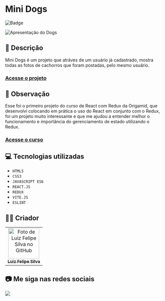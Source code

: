 # Mini Dogs
![Badge](http://img.shields.io/static/v1?label=STATUS&message=CONCLUIDO&color=GREEN&style=for-the-badge)   

<img src="https://github.com/luizfelipe9627/mini-dogs/blob/main/src/assets/img/dogs.gif" alt="Apresentação do Dogs">

## 📄 Descrição
Mini Dogs é um projeto que atráves de um usuário já cadastrado, mostra todas as fotos de cachorros que foram postadas, pelo mesmo usuário.

### <a href="https://luizfelipe9627-mini-dogs.netlify.app">Acesse o projeto</a>

## 📑 Observação
Esse foi o primeiro projeto do curso de React com Redux da Origamid, que desenvolvi colocando em prática o uso do React em conjunto com o Redux, foi um projeto muito interessante e que me ajudou a entender melhor o funcionamento e importância do gerenciamento de estado utilizando o Redux.

### <a href="https://www.origamid.com/curso/redux-com-react">Acesse o curso</a>

## 💻 Tecnologias utilizadas

- ``HTML5``
- ``CSS3``
- ``JAVASCRIPT ES6``
- ``REACT.JS``
- ``REDUX``
- ``VITE.JS``
- ``ESLINT``

## 🧑‍💻 Criador

<table>
  <tr>
    <td align="center">
      <a href="https://github.com/luizfelipe9627">
        <img src="https://github.com/luizfelipe9627.png" width="100px;" alt="Foto de Luiz Felipe Silva no GitHub"/><br>
        <sub>
          <b>Luiz Felipe Silva</b>
        </sub>
      </a>
    </td>
  </tr>
</table>

## 📷 Me siga nas redes sociais<br>

<p align="left">
  <a href="https://www.linkedin.com/in/luizfelipe9627/" target="_blank"><img src="https://img.shields.io/badge/-LinkedIn-%230077B5?style=for-the-badge&logo=linkedin&logoColor=white"></a>
</p>

